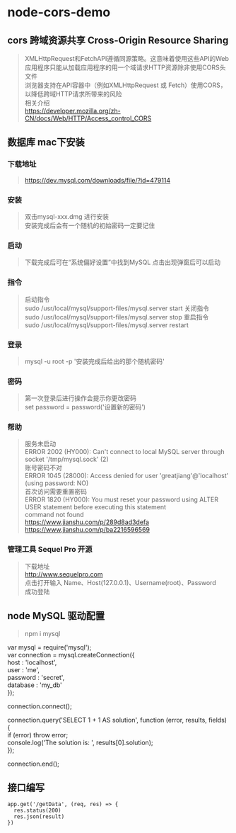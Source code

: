 # node-cors-demo

## cors 跨域资源共享 Cross-Origin Resource Sharing
> XMLHttpRequest和FetchAPI遵循同源策略。这意味着使用这些API的Web应用程序只能从加载应用程序的用一个域请求HTTP资源除非使用CORS头文件    
> 浏览器支持在API容器中（例如XMLHttpRequest 或 Fetch）使用CORS，以降低跨域HTTP请求所带来的风险   
> 相关介绍  
> https://developer.mozilla.org/zh-CN/docs/Web/HTTP/Access_control_CORS  

## 数据库 mac下安装
### 下载地址  
> https://dev.mysql.com/downloads/file/?id=479114
### 安装
> 双击mysql-xxx.dmg 进行安装  
> 安装完成后会有一个随机的初始密码一定要记住
### 启动
> 下载完成后可在“系统偏好设置”中找到MySQL 点击出现弹窗后可以启动
### 指令
> 启动指令  
> sudo /usr/local/mysql/support-files/mysql.server start
> 关闭指令  
> sudo /usr/local/mysql/support-files/mysql.server stop
> 重启指令  
> sudo /usr/local/mysql/support-files/mysql.server restart  
### 登录
> mysql -u root -p '安装完成后给出的那个随机密码'
### 密码
> 第一次登录后进行操作会提示你更改密码  
> set password = password('设置新的密码')  
### 帮助
> 服务未启动  
> ERROR 2002 (HY000): Can't connect to local MySQL server through socket '/tmp/mysql.sock' (2)  
> 账号密码不对  
> ERROR 1045 (28000): Access denied for user 'greatjiang'@'localhost' (using password: NO)  
> 首次访问需要重置密码  
> ERROR 1820 (HY000): You must reset your password using ALTER USER statement before executing this statement  
> command not found  
> https://www.jianshu.com/p/289d8ad3defa  
> https://www.jianshu.com/p/ba2216596569  
### 管理工具 Sequel Pro 开源
> 下载地址  
> http://www.sequelpro.com  
> 点击打开输入 Name、Host(127.0.0.1)、Username(root)、Password  
> 成功登陆  

## node MySQL 驱动配置
> npm i mysql  

  var mysql      = require('mysql');   
  var connection = mysql.createConnection({   
    host     : 'localhost',   
    user     : 'me',   
    password : 'secret',   
    database : 'my_db'   
  });   
  
  connection.connect();   
  
  connection.query('SELECT 1 + 1 AS solution', function (error, results, fields) {   
    if (error) throw error;   
    console.log('The solution is: ', results[0].solution);   
  });   
  
  connection.end();   

## 接口编写
    app.get('/getData', (req, res) => {
      res.status(200)
      res.json(result)
    })

